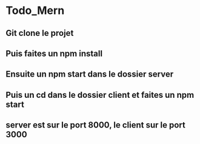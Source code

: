 # Todo_Mern

## Git clone le projet
## Puis faites un npm install
## Ensuite un npm start dans le dossier server
## Puis un cd dans le dossier client et faites un npm start
## server est sur le port 8000, le client  sur le port 3000
